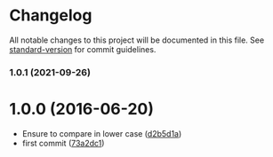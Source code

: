 # Changelog

All notable changes to this project will be documented in this file. See [standard-version](https://github.com/conventional-changelog/standard-version) for commit guidelines.

### 1.0.1 (2021-09-26)

<a name="1.0.0"></a>
# 1.0.0 (2016-06-20)

* Ensure to compare in lower case ([d2b5d1a](https://github.com/kikobeats/is-unix/commit/d2b5d1a))
* first commit ([73a2dc1](https://github.com/kikobeats/is-unix/commit/73a2dc1))
